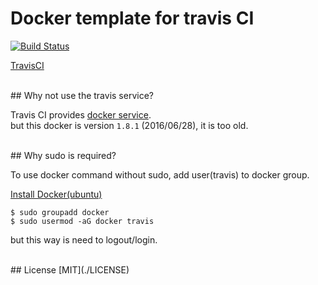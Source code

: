 # Docker template for travis CI

[![Build Status](https://travis-ci.com/takecy/travis-docker-template.svg?branch=master)](https://travis-ci.com/takecy/travis-docker-template)

[TravisCI](https://travis-ci.org/)

<br/>
## Why not use the travis service?

Travis CI provides [docker service](https://docs.travis-ci.com/user/docker/).  
but this docker is version `1.8.1` (2016/06/28), it is too old.  

<br/>
## Why sudo is required?

To use docker command without sudo, add user(travis) to docker group.  

[Install Docker(ubuntu)](https://docs.docker.com/engine/installation/linux/ubuntulinux/)  
```
$ sudo groupadd docker
$ sudo usermod -aG docker travis
```
but this way is need to logout/login.  

<br/>
## License
[MIT](./LICENSE)